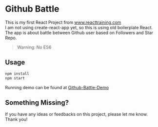 # Github Battle
This is my first React Project from www.reacttraining.com<br>
I am not using create-react-app yet, so this is using old boilerplate React.<br>
The app is about battle between Github user based on Followers and Star Repo.<br>
>Warning: No ES6

## Usage
```bash
npm install
npm start
```

Running demo can be found at [Github-Battle-Demo](https://react-training-3db98.firebaseapp.com)

## Something Missing?

If you have any ideas or feedbacks on this project, please let me know.<br>
Thank you!

